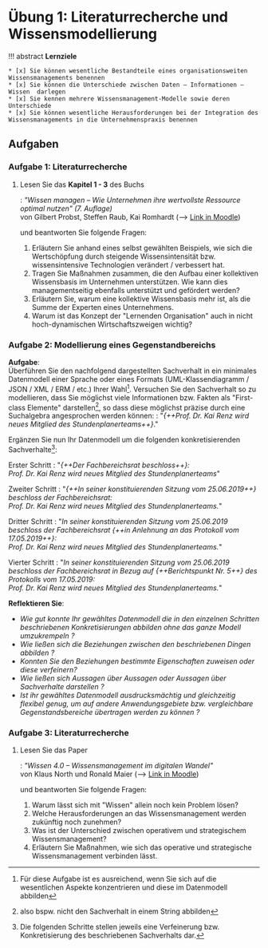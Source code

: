 # Übung 1: Literaturrecherche und Wissensmodellierung

!!! abstract
    **Lernziele**

    * [x] Sie können wesentliche Bestandteile eines organisationsweiten Wissensmanagements benennen
    * [x] Sie können die Unterschiede zwischen Daten – Informationen – Wissen  darlegen
    * [x] Sie kennen mehrere Wissensmanagement-Modelle sowie deren Unterschiede
    * [x] Sie können wesentliche Herausforderungen bei der Integration des Wissensmanagements in die Unternehmenspraxis benennen

<!-- !!! warning
    **Aufgabe 1 & 2** sind die PVL für das Modul und müssen bis zur 2. Einheit bearbeitet und via Moodle hochgeladen werden.  -->


## Aufgaben

### Aufgabe 1: Literaturrecherche 

1. Lesen Sie das **Kapitel 1 - 3** des Buchs
   
    : _"Wissen managen – Wie Unternehmen ihre wertvollste Ressource optimal nutzen" (7. Auflage)_  
    von Gilbert Probst, Steffen Raub, Kai Romhardt (--> [Link in Moodle](https://lernen.h-da.de/mod/resource/view.php?id=354825)) 
    
    und beantworten Sie folgende Fragen:

    1. Erläutern Sie anhand eines selbst gewählten Beispiels, wie sich die Wertschöpfung durch steigende Wissensintensität bzw. wissensintensive Technologien verändert / verbessert hat. <!-- S.7 Intelligente Produkte -->
    2. Tragen Sie Maßnahmen zusammen, die den Aufbau einer kollektiven Wissensbasis im Unternehmen unterstützen. Wie kann dies managementseitig ebenfalls unterstützt und gefördert werden?
    3. Erläutern Sie, warum eine kollektive Wissensbasis mehr ist, als die Summe der Experten eines Unternehmens.
    4. Warum ist das Konzept der "Lernenden Organisation" auch in nicht hoch-dynamischen Wirtschaftszweigen wichtig? 




### Aufgabe 2: Modellierung eines Gegenstandbereichs

**Aufgabe**:  
Überführen Sie den nachfolgend dargestellten Sachverhalt in ein minimales Datenmodell einer Sprache oder eines Formats (UML-Klassendiagramm / JSON / XML / ERM / etc.) Ihrer Wahl[^2]. Versuchen Sie den Sachverhalt so zu modellieren, dass Sie möglichst viele Informationen bzw. Fakten als "First-class Elemente" darstellen[^3], so dass diese möglichst präzise durch eine Suchalgebra angesprochen werden können:
: "*{++Prof. Dr. Kai Renz wird neues Mitglied des Stundenplanerteams++}*."

Ergänzen Sie nun Ihr Datenmodell um die folgenden konkretisierenden Sachverhalte[^1]:

Erster Schritt
: "_{++Der Fachbereichsrat beschloss++}:  
    Prof. Dr. Kai Renz wird neues Mitglied des Stundenplanerteams_"

Zweiter Schritt
: "_{++In seiner konstituierenden Sitzung vom 25.06.2019++} beschloss der Fachbereichsrat:  
    Prof. Dr. Kai Renz wird neues Mitglied des Stundenplanerteams._"

Dritter Schritt
: "_In seiner konstituierenden Sitzung vom 25.06.2019 beschloss der Fachbereichsrat {++in Anlehnung an das Protokoll vom 17.05.2019++}:  
    Prof. Dr. Kai Renz wird neues Mitglied des Stundenplanerteams._"

Vierter Schritt
: "_In seiner konstituierenden Sitzung vom 25.06.2019 beschloss der Fachbereichsrat in Bezug auf {++Berichtspunkt Nr. 5++} des Protokolls vom 17.05.2019:  
    Prof. Dr. Kai Renz wird neues Mitglied des Stundenplanerteams._"

**Reflektieren Sie**:

* _Wie gut konnte Ihr gewähltes Datenmodell die in den einzelnen Schritten beschriebenen Konkretisierungen abbilden ohne das ganze Modell umzukrempeln ?_
* _Wie ließen sich die Beziehungen zwischen den beschriebenen Dingen abbilden ?_
* _Konnten Sie den Beziehungen bestimmte Eigenschaften zuweisen oder diese verfeinern?_
* _Wie ließen sich Aussagen über Aussagen oder Aussagen über Sachverhalte darstellen ?_
* _Ist ihr gewähltes Datenmodell ausdrucksmächtig und gleichzeitig flexibel genug, um auf andere Anwendungsgebiete bzw. vergleichbare Gegenstandsbereiche übertragen werden zu können ?_





### Aufgabe 3: Literaturrecherche 

1. Lesen Sie das Paper

    : _"Wissen 4.0 – Wissensmanagement im digitalen Wandel"_  
    von Klaus North und Ronald Maier (--> [Link in Moodle](https://lernen.h-da.de/mod/resource/view.php?id=354866))

    und beantworten Sie folgende Fragen:

    1. Warum lässt sich mit "Wissen" allein noch kein Problem lösen?
    2. Welche Herausforderungen an das Wissensmanagement werden zukünftig noch zunehmen?
    3. Was ist der Unterschied zwischen operativem und strategischem Wissensmanagement?
    4. Erläutern Sie Maßnahmen, wie sich das operative und strategische Wissensmanagement verbinden lässt.


<!-- 
### Aufgabe 4: Reflektion der 1. Einheit

1. Beantworten Sie die Fragen zur Lernzielkontrolle auf der letzten Seite des Foliensatzes zur 1. Einheit (Wissensmanagement). 
-->


[^1]: Die folgenden Schritte stellen jeweils eine Verfeinerung bzw. Konkretisierung des beschriebenen Sachverhalts dar. 

[^2]: Für diese Aufgabe ist es ausreichend, wenn Sie sich auf die wesentlichen Aspekte konzentrieren und diese im Datenmodell abbilden

[^3]: also bspw. nicht den Sachverhalt in einem String abbilden